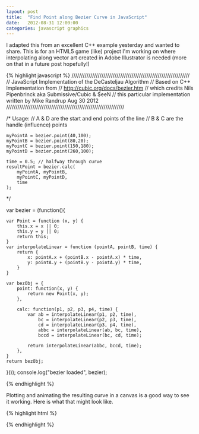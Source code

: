 ```yaml
---
layout: post
title:  "Find Point along Bezier Curve in JavaScript"
date:   2012-08-31 12:00:00
categories: javascript graphics
---
```


I adapted this from an excellent C++ example yesterday and wanted to share. This is for an HTML5 game (like) project I'm working on where interpolating along vector art created in Adobe Illustrator is needed (more on that in a future post hopefully!)

{% highlight javascript %}
///////////////////////////////////////////////////////////////
// JavaScript Implementation of the DeCasteljau Algorithm
// Based on C++ Implementation from 
//       http://cubic.org/docs/bezier.htm
// which credits Nils Pipenbrinck aka Submissive/Cubic & $eeN
// this particular implementation written by Mike Randrup Aug 30 2012
///////////////////////////////////////////////////////////////
 
/* Usage:
	// A & D are the start and end points of the line
	// B & C are the handle (influence) points

	myPointA = bezier.point(40,100);
	myPointB = bezier.point(80,20);
	myPointC = bezier.point(150,180);
	myPointD = bezier.point(260,100);

	time = 0.5; // halfway through curve
	resultPoint = bezier.calc(
		myPointA, myPointB,
		myPointC, myPointD,
		time
	);
*/   

var bezier = (function(){

	var Point = function (x, y) {
		this.x = x || 0;
		this.y = y || 0;
		return this;
	}
	var interpolateLinear = function (pointA, pointB, time) {
		return {
			x: pointA.x + (pointB.x - pointA.x) * time,
			y: pointA.y + (pointB.y - pointA.y) * time,
		}
	}

	var bezObj = {
		point: function(x, y) {
			return new Point(x, y);
		},

		calc: function(p1, p2, p3, p4, time) {
			var ab = interpolateLinear(p1, p2, time),
				bc = interpolateLinear(p2, p3, time),
				cd = interpolateLinear(p3, p4, time),
				abbc = interpolateLinear(ab, bc, time),
				bccd = interpolateLinear(bc, cd, time);

			return interpolateLinear(abbc, bccd, time);
		},
	}
	return bezObj;
}());
console.log("bezier loaded", bezier);   

{% endhighlight %}

Plotting and animating the resulting curve in a canvas is a good way to see it working. Here is what that might look like.

{% highlight html %}
<!DOCTYPE html>
<html lang="us-en">
<head>
<title>Bezier curve test by Mike Randrup</title>
</head>
<body>
<canvas id="output" width="600" height="400"></canvas>
<script type="text/javascript" src="https://cdn.rawgit.com/mikerandrup/BezierJS/master/bezier.js"></script>
<script type="text/javascript">
   window.onload = function() {

		console.log("main running");

		var i,
			t,
			steps = 200,
			resultPoint,

			myPointA = bezier.point(40,100),
			myPointB = bezier.point(80,20),
			myPointC = bezier.point(700,180),
			myPointD = bezier.point(550,100),

			canvasEl = document.getElementById("output"),
			canvasContext = canvasEl.getContext("2d");

		var nextFrame = function() {
			moveControlPoints();
			drawCurve();
		};

		var moveControlPoints = function() {
			if (myPointA.x>0 && myPointA.x < 600) myPointA.x++;
			if (myPointB.x>0 && myPointB.x < 600) myPointB.x++;

			if (myPointC.y>0 && myPointC.y < 400) myPointC.y--;
			if (myPointD.x>0 && myPointD.x < 600) myPointD.x--;

		};

		var drawCurve = function () {
			canvasContext.fillStyle = "#FFF";
			canvasContext.fillRect(0,0,600,400);

			canvasContext.fillStyle = "#F00";

			for (i=0; i<steps ; i++) {
				t = i / (steps-1);
				resultPoint = bezier.calc(
					myPointA, myPointB,
					myPointC, myPointD,
					t
				);

				canvasContext.fillRect(resultPoint.x, resultPoint.y, 2, 2);
			}
		};

		setInterval(nextFrame, 50); // should be requestAnimationFrame
	}
</script></body></html>

{% endhighlight %}